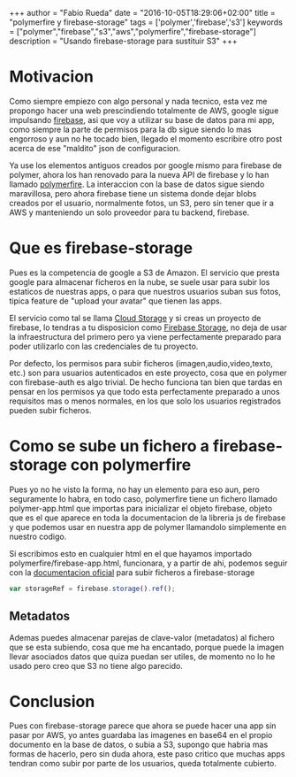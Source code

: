 +++
author = "Fabio Rueda"
date = "2016-10-05T18:29:06+02:00"
title = "polymerfire y firebase-storage"
tags = ['polymer','firebase','s3']
keywords = ["polymer","firebase","s3","aws","polymerfire","firebase-storage"]
description = "Usando firebase-storage para sustituir S3"
+++

# Motivacion
Como siempre empiezo con algo personal y nada tecnico, esta vez me propongo hacer una web prescindiendo totalmente de AWS, google sigue impulsando [firebase][3], asi que voy a utilizar su base de datos para mi app, como siempre la parte de permisos para la db sigue siendo lo mas engorroso y aun no he tocado bien, llegado el momento escribire otro post acerca de ese "maldito" json de configuracion.

Ya use los elementos antiguos creados por google mismo para firebase de polymer, ahora los han renovado para la nueva API de firebase y lo han llamado [polymerfire][4]. La interaccion con la base de datos sigue siendo maravillosa, pero ahora firebase tiene un sistema donde dejar blobs creados por el usuario, normalmente fotos, un S3, pero sin tener que ir a AWS y manteniendo un solo proveedor para tu backend, firebase.

# Que es firebase-storage
Pues es la competencia de google a S3 de Amazon. El servicio que presta google para almacenar ficheros en la nube, se suele usar para subir los estaticos de nuestras apps, o para que nuestros usuarios suban sus fotos, tipica feature de "upload your avatar" que tienen las apps.

El servicio como tal se llama [Cloud Storage][1] y si creas un proyecto de firebase, lo tendras a tu disposicion como [Firebase Storage][2], no deja de usar la infraestructura del primero pero ya viene perfectamente preparado para poder utilizarlo con las credenciales de tu proyecto.

Por defecto, los permisos para subir ficheros (imagen,audio,video,texto, etc.) son para usuarios autenticados en este proyecto, cosa que en polymer con firebase-auth es algo trivial. De hecho funciona tan bien que tardas en pensar en los permisos ya que todo esta perfectamente preparado a unos requisitos mas o menos normales, en los que solo los usuarios registrados pueden subir ficheros.

# Como se sube un fichero a firebase-storage con polymerfire
Pues yo no he visto la forma, no hay un elemento para eso aun, pero seguramente lo habra, en todo caso, polymerfire tiene un fichero llamado polymer-app.html que importas para inicializar el objeto firebase, objeto que es el que aparece en toda la documentacion de la libreria js de firebase y que podemos usar en nuestra app de polymer llamandolo simplemente en nuestro codigo.

Si escribimos esto en cualquier html en el que hayamos importado polymerfire/firebase-app.html, funcionara, y a partir de ahi, podemos seguir con la [documentacion oficial][5] para subir ficheros a firebase-storage


```javascript
var storageRef = firebase.storage().ref();
```

## Metadatos
Ademas puedes almacenar parejas de clave-valor (metadatos) al fichero que se esta subiendo, cosa que me ha encantado, porque puede la imagen llevar asociados datos que quiza puedan ser utiles, de momento no lo he usado pero creo que S3 no tiene algo parecido.

# Conclusion
Pues con firebase-storage parece que ahora se puede hacer una app sin pasar por AWS, yo antes guardaba las imagenes en base64 en el propio documento en la base de datos, o subia a S3, supongo que habria mas formas de hacerlo, pero sin duda ahora, este paso critico que muchas apps tendran como subir por parte de los usuarios, queda totalmente cubierto.




[1]: https://cloud.google.com/storage/
[2]: https://firebase.google.com/docs/storage/
[3]: https://firebase.google.com/
[4]: https://elements.polymer-project.org/elements/polymerfire
[5]: https://firebase.google.com/docs/storage/web/upload-files?hl=es
